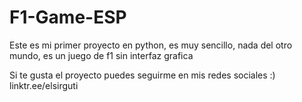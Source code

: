 # F1-Game-ESP
Este es mi primer proyecto en python, es muy sencillo, nada del otro mundo, es un juego de f1 sin interfaz grafica

Si te gusta el proyecto puedes seguirme en mis redes sociales :) linktr.ee/elsirguti
